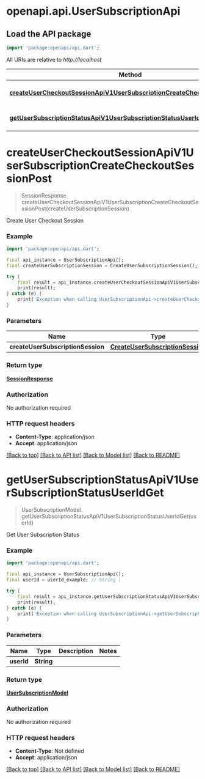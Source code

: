 # openapi.api.UserSubscriptionApi

## Load the API package
```dart
import 'package:openapi/api.dart';
```

All URIs are relative to *http://localhost*

Method | HTTP request | Description
------------- | ------------- | -------------
[**createUserCheckoutSessionApiV1UserSubscriptionCreateCheckoutSessionPost**](UserSubscriptionApi.md#createusercheckoutsessionapiv1usersubscriptioncreatecheckoutsessionpost) | **POST** /api/v1/user/subscription/create-checkout-session | Create User Checkout Session
[**getUserSubscriptionStatusApiV1UserSubscriptionStatusUserIdGet**](UserSubscriptionApi.md#getusersubscriptionstatusapiv1usersubscriptionstatususeridget) | **GET** /api/v1/user/subscription/status/{user_id} | Get User Subscription Status


# **createUserCheckoutSessionApiV1UserSubscriptionCreateCheckoutSessionPost**
> SessionResponse createUserCheckoutSessionApiV1UserSubscriptionCreateCheckoutSessionPost(createUserSubscriptionSession)

Create User Checkout Session

### Example
```dart
import 'package:openapi/api.dart';

final api_instance = UserSubscriptionApi();
final createUserSubscriptionSession = CreateUserSubscriptionSession(); // CreateUserSubscriptionSession | 

try {
    final result = api_instance.createUserCheckoutSessionApiV1UserSubscriptionCreateCheckoutSessionPost(createUserSubscriptionSession);
    print(result);
} catch (e) {
    print('Exception when calling UserSubscriptionApi->createUserCheckoutSessionApiV1UserSubscriptionCreateCheckoutSessionPost: $e\n');
}
```

### Parameters

Name | Type | Description  | Notes
------------- | ------------- | ------------- | -------------
 **createUserSubscriptionSession** | [**CreateUserSubscriptionSession**](CreateUserSubscriptionSession.md)|  | 

### Return type

[**SessionResponse**](SessionResponse.md)

### Authorization

No authorization required

### HTTP request headers

 - **Content-Type**: application/json
 - **Accept**: application/json

[[Back to top]](#) [[Back to API list]](../README.md#documentation-for-api-endpoints) [[Back to Model list]](../README.md#documentation-for-models) [[Back to README]](../README.md)

# **getUserSubscriptionStatusApiV1UserSubscriptionStatusUserIdGet**
> UserSubscriptionModel getUserSubscriptionStatusApiV1UserSubscriptionStatusUserIdGet(userId)

Get User Subscription Status

### Example
```dart
import 'package:openapi/api.dart';

final api_instance = UserSubscriptionApi();
final userId = userId_example; // String | 

try {
    final result = api_instance.getUserSubscriptionStatusApiV1UserSubscriptionStatusUserIdGet(userId);
    print(result);
} catch (e) {
    print('Exception when calling UserSubscriptionApi->getUserSubscriptionStatusApiV1UserSubscriptionStatusUserIdGet: $e\n');
}
```

### Parameters

Name | Type | Description  | Notes
------------- | ------------- | ------------- | -------------
 **userId** | **String**|  | 

### Return type

[**UserSubscriptionModel**](UserSubscriptionModel.md)

### Authorization

No authorization required

### HTTP request headers

 - **Content-Type**: Not defined
 - **Accept**: application/json

[[Back to top]](#) [[Back to API list]](../README.md#documentation-for-api-endpoints) [[Back to Model list]](../README.md#documentation-for-models) [[Back to README]](../README.md)

